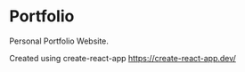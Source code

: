 
# Portfolio

Personal Portfolio Website.

Created using create-react-app
https://create-react-app.dev/